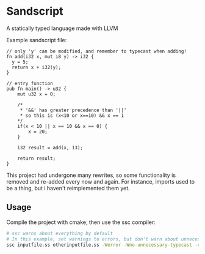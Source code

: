# Sandscript

A statically typed language made with LLVM

Example sandscript file:

```
// only 'y' can be modified, and remember to typecast when adding!
fn add(i32 x, mut i8 y) -> i32 {
  y = 5;
  return x + i32(y);
}

// entry function
pub fn main() -> u32 {
    mut u32 x = 0;

    /*
     * '&&' has greater precedence than '||'
     * so this is (x<10 or x==10) && x == 1
    */
    if(x < 10 || x == 10 && x == 0) {
        x = 20;
    }
    
    i32 result = add(x, 13);

    return result;
}
```

This project had undergone many rewrites, so some functionality is removed and re-added every now and again. For instance, imports used to be a thing, but i haven't reimplemented them yet.

## Usage

Compile the project with cmake, then use the ssc compiler:

```bash
# ssc warns about everything by default
# In this example, set warnings to errors, but don't warn about unnecessary typecasts
ssc inputfile.ss otherinputfile.ss -Werror -Wno-unnecessary-typecast -o main
```
